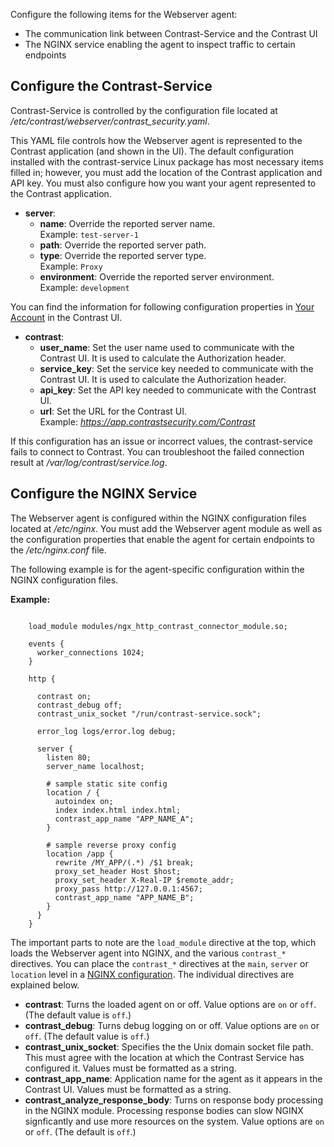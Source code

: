
<!--
title: "Contrast Webserver Agent Configuration"
description: "Configuration instructions for the Contrast Webserver agent"
tags: "installation agent webserver nginx configuration settings"
-->

Configure the following items for the Webserver agent:
* The communication link between Contrast-Service and the Contrast UI
* The NGINX service enabling the agent to inspect traffic to certain endpoints

## Configure the Contrast-Service

Contrast-Service is controlled by the configuration file located at */etc/contrast/webserver/contrast_security.yaml*.

This YAML file controls how the Webserver agent is represented to the Contrast application (and shown in the UI). The default configuration installed with the contrast-service Linux package has most necessary items filled in; however, you must add the location of the Contrast application and API key. You must also configure how you want your agent represented to the Contrast application. 

* **server**:
  * **name**: Override the reported server name. <br> Example: `test-server-1`
  * **path**: Override the reported server path.
  * **type**: Override the reported server type.  <br> Example: `Proxy`
  * **environment**: Override the reported server environment. <br> Example: `development`


You can find the information for following configuration properties in [Your Account](user-account.html#profile) in the Contrast UI.  

* **contrast**:
  * **user_name**: Set the user name used to communicate with the Contrast UI. It is used to calculate the Authorization header.
  * **service_key**: Set the service key needed to communicate with the Contrast UI. It is used to calculate the Authorization header. 
  * **api_key**: Set the API key needed to communicate with the Contrast UI.
  * **url**: Set the URL for the Contrast UI.  <br> Example: *https://app.contrastsecurity.com/Contrast*

If this configuration has an issue or incorrect values, the contrast-service fails to connect to Contrast. You can troubleshoot the failed connection result at */var/log/contrast/service.log*.

## Configure the NGINX Service 

The Webserver agent is configured within the NGINX configuration files located at */etc/nginx*. You must add the Webserver agent module as well as the configuration properties that enable the agent for certain endpoints to the */etc/nginx.conf* file.

The following example is for the agent-specific configuration within the NGINX configuration files.

**Example:**

``` /etc/nginx/nginx.conf:
    
    load_module modules/ngx_http_contrast_connector_module.so;

    events {
      worker_connections 1024;
    }

    http {

      contrast on;
      contrast_debug off;
      contrast_unix_socket "/run/contrast-service.sock";

      error_log logs/error.log debug;

      server {
        listen 80;
        server_name localhost;

        # sample static site config
        location / {
          autoindex on;
          index index.html index.html;
          contrast_app_name "APP_NAME_A";
        }

        # sample reverse proxy config
        location /app {
          rewrite /MY_APP/(.*) /$1 break;
          proxy_set_header Host $host;
          proxy_set_header X-Real-IP $remote_addr;
          proxy_pass http://127.0.0.1:4567;
          contrast_app_name "APP_NAME_B";
        }
      }
    }
```

The important parts to note are the `load_module` directive at the top, which loads the Webserver agent into NGINX, and the various `contrast_*` directives. You can place the `contrast_*` directives at the `main`, `server` or `location` level in a [NGINX configuration](http://nginx.org/en/docs/beginners_guide.html#conf_structure). The individual directives are explained below. 

* **contrast**: Turns the loaded agent on or off. Value options are `on` or `off`. (The default value is `off`.) 
* **contrast_debug**: Turns debug logging on or off. Value options are `on` or `off`. (The default value is `off`.)
* **contrast_unix_socket**: Specifies the the Unix domain socket file path. This must agree with the location at which the Contrast Service has configured it. Values must be formatted as a string. 
* **contrast_app_name**: Application name for the agent as it appears in the Contrast UI. Values must be formatted as a string. 
* **contrast_analyze_response_body**: Turns on response body processing in the NGINX module. Processing response bodies can slow NGINX signficantly and use more resources on the system. Value options are `on` or `off`. (The default is `off`.)

